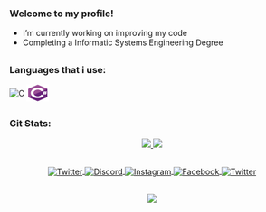 ### Welcome to my profile!
- I’m currently working on improving my code
- Completing a Informatic Systems Engineering Degree

##

### Languages that i use:
<div style="display: inline_block">
  <img align="center" alt="C" height="30" width="40" src="https://cdn.jsdelivr.net/gh/devicons/devicon/icons/c/c-original.svg">
  <img align="center" alt="Csharp" height="30" width="40" src="https://raw.githubusercontent.com/devicons/devicon/master/icons/csharp/csharp-original.svg">
</div>

##

### Git Stats:
<div align="center">
  <a href="https://github.com/Presentation12">
  <img height="180em" src="https://github-readme-stats.vercel.app/api?username=Presentation12&show_icons=true&theme=great-gatsby&include_all_commits=true&count_private=true"/>
  <img height="180em" src="https://github-readme-stats.vercel.app/api/top-langs/?username=Presentation12&layout=compact&langs_count=7&theme=great-gatsby"/>
</div>
  
  ##
  
  <div style="display: inline_block" align="center">
    <a href="https://www.linkedin.com/in/joão-apresentação-14b262225/" target="_blank"><img align="center" alt="Twitter" src="https://img.shields.io/badge/LinkedIn-0077B5?style=for-the-badge&logo=linkedin&logoColor=white">
       <a href="https://discordapp.com/users/628950263218176001" target="_blank"><img align="center" alt="Discord" src="https://img.shields.io/badge/Discord-7289DA?style=for-the-badge&logo=discord&logoColor=white">
  <a href="https://www.instagram.com/joaocosta.12/" target="_blank"><img align="center" alt="Instagram"
 src="https://img.shields.io/badge/Instagram-E4405F?style=for-the-badge&logo=instagram&logoColor=white" target="_blank">
  <a href="https://www.facebook.com/joaoapresentacao.apresentacao" target="_blank"><img align="center" alt="Facebook" src="https://img.shields.io/badge/Facebook-1877F2?style=for-the-badge&logo=facebook&logoColor=white" target="_blank">
      <a href="https://twitter.com/joaocosta_12" target="_blank"><img align="center" alt="Twitter" src="https://img.shields.io/badge/Twitter-1DA1F2?style=for-the-badge&logo=twitter&logoColor=white">
     
</div>
  
  ##    
  <div align="center">
    <img align="center" src="https://64.media.tumblr.com/39b972eb2556b424795aa7e1d4c9807d/tumblr_myhza84kXR1r3sabqo6_500.gif"/>
  </div>
